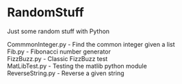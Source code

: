 # RandomStuff
Just some random stuff with Python

CommmonInteger.py - Find the common integer given a list  
Fib.py - Fibonacci number generator  
FizzBuzz.py - Classic FizzBuzz test  
MatLibTest.py - Testing the matlib python module  
ReverseString.py - Reverse a given string  
